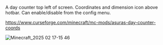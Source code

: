 A day counter top left of screen. Coordinates and dimension icon above hotbar. Can enable/disable from the config menu.

https://www.curseforge.com/minecraft/mc-mods/asuras-day-counter-coords


![Minecraft_2025 02 17-15 46](https://github.com/user-attachments/assets/2352388b-db19-4e49-9c6c-9b4a38955642)
